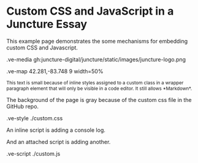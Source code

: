 # Custom CSS and JavaScript in a Juncture Essay
This example page demonstrates the some mechanisms for embedding custom CSS and Javascript.

.ve-media gh:juncture-digital/juncture/static/images/juncture-logo.png

.ve-map 42.281,-83.748 9 width=50%


<p class='smallText' markdown>
This text is small because of inline styles assigned to a custom class in a wrapper paragraph element that will only be visible in a code editor. It still allows *Markdown*.
</p>

<style>
    .smallText {
        font-size: .75rem;
    }
</style>

The background of the page is gray because of the custom css file in the GitHub repo.

.ve-style ./custom.css

An inline script is adding a console log.

<script>
    // This inline script will generate a console log.
    console.log("This log is generated as an example of an inline script.");
</script>


And an attached script is adding another.

.ve-script ./custom.js


